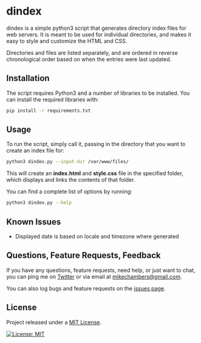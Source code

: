 # dindex

dindex is a simple python3 script that generates directory index files for web servers. It is meant to be used for individual directories, and makes it easy to style and customize the HTML and CSS.

Directories and files are listed separately, and are ordered in reverse chronological order based on when the entries were last updated.

## Installation

The script requires Python3 and a number of libraries to be installed. You can install the required libraries with:

```bash
pip install -r requirements.txt
```

## Usage

To run the script, simply call it, passing in the directory that you want to create an index file for:

```bash
python3 dindex.py --input-dir /var/www/files/
```

This will create an **index.html** and **style.css** file in the specified folder, which displays and links the contents of that folder.

You can find a complete list of options by running:

```bash
python3 dindex.py --help
```

## Known Issues

* Displayed date is based on locale and timezone where generated

## Questions, Feature Requests, Feedback

If you have any questions, feature requests, need help, or just want to chat, you can ping me on [Twitter](https://twitter.com/mesh) or via email at [mikechambers@gmail.com](mailto:mikechambers@gmail.com).

You can also log bugs and feature requests on the [issues page](https://github.com/mikechambers/dindex/issues).

## License

Project released under a [MIT License](LICENSE.md).

[![License: MIT](https://img.shields.io/badge/License-MIT-orange.svg)](LICENSE.md)